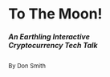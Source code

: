 <h1>To The Moon!</h1>
<h5>An Earthling Interactive<br/>Cryptocurrency Tech Talk</h5>
<small>By Don Smith</small>
<img data-src="/img/logo-splash.png" class="splash">
